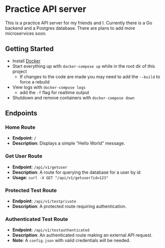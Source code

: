 # Practice API server

This is a practice API server for my friends and I. Currently there is a Go backend and a Postgres database. There are plans to add more microservices soon.

## Getting Started

- Install [Docker](https://docs.docker.com/engine/install/)
- Start everything up with `docker-compose up` while in the root dir of this project
  - If changes to the code are made you may need to add the `--build` to force a rebuild
- View logs with `docker-compose logs`
  - add the `-f` flag for realtime output
- Shutdown and remove containers with `docker-compose down`

## Endpoints

### Home Route

- **Endpoint**: `/`
- **Description**: Displays a simple "Hello World" message.

### Get User Route

- **Endpoint**: `/api/v1/getuser`
- **Description**: A route for querying the database for a user by id
- **Usage**: `curl -X GET "/api/v1/getuser?id=123"`

### Protected Test Route

- **Endpoint**: `/api/v1/testprivate`
- **Description**: A protected route requiring authentication.

### Authenticated Test Route

- **Endpoint**: `/api/v1/testauthenticated`
- **Description**: An authenticated route making an external API request.
- **Note**: A `config.json` with valid credentials will be needed.
